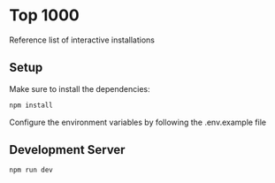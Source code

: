 # Top 1000

Reference list of interactive installations

## Setup

Make sure to install the dependencies:

```bash
npm install
```
Configure the environment variables by following the .env.example file

## Development Server

```bash
npm run dev
```
